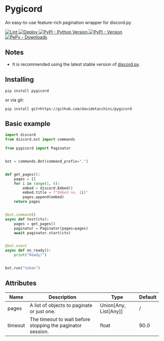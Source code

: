 # Pygicord
An easy-to-use feature-rich pagination wrapper for discord.py

<a href="https://github.com/davidetacchini/pygicord/actions" traget="_blank">
	<img src="https://github.com/davidetacchini/pygicord/workflows/Lint/badge.svg" alt="Lint">
</a>
<a href="https://github.com/davidetacchini/pygicord/actions" traget="_blank">
	<img src="https://github.com/davidetacchini/pygicord/workflows/Deploy/badge.svg" alt="Deploy">
</a>
<a href="https://pypi.org/project/pygicord" traget="_blank">
   <img alt="PyPI - Python Version" src="https://img.shields.io/pypi/pyversions/pygicord"> 
</a>
<a href="https://pypi.org/project/pygicord" traget="_blank">
    <img alt="PyPI - Version" src="https://img.shields.io/pypi/v/pygicord">
</a>
<a href="https://pepy.tech/project/pygicord" traget="_blank">
	<img alt="PePy - Downloads" src="https://pepy.tech/badge/pygicord">
</a>

## Notes

* It is recommended using the latest stable version of <a href="https://discordpy.readthedocs.io/en/stable/">discord.py</a>.

## Installing

```shell
pip install pygicord
```

or via git:

```shell
pip install git+https://github.com/davidetacchini/pygicord
```

## Basic example

```py
import discord
from discord.ext import commands

from pygicord import Paginator


bot = commands.Bot(command_prefix=".")


def get_pages():
    pages = []
    for i in range(1, 6):
        embed = discord.Embed()
        embed.title = f"Embed no. {i}"
        pages.append(embed)
    return pages


@bot.command()
async def test(ctx):
    pages = get_pages()
    paginator = Paginator(pages=pages)
    await paginator.start(ctx)


@bot.event
async def on_ready():
    print("Ready!")


bot.run("token")
```

## Attributes

| Name    | Description                                                | Type                  | Default |
|---------|------------------------------------------------------------|-----------------------|---------|
| pages   | A list of objects to paginate or just one.                 | Union[Any, List[Any]] | /       |
| timeout | The timeout to wait before stopping the paginator session. | float                 | 90.0    |
